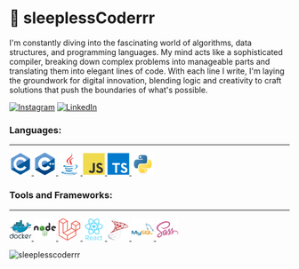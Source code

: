 # 🌃 sleeplessCoderrr
I'm constantly diving into the fascinating world of algorithms, data structures, and programming languages. My mind acts like a sophisticated compiler, breaking down complex problems into manageable parts and translating them into elegant lines of code. With each line I write, I'm laying the groundwork for digital innovation, blending logic and creativity to craft solutions that push the boundaries of what's possible.

[![Instagram](https://img.shields.io/badge/Instagram-%23E4405F.svg?logo=Instagram&logoColor=white)](https://instagram.com/@vincent_devin_) [![LinkedIn](https://img.shields.io/badge/LinkedIn-%230077B5.svg?logo=linkedin&logoColor=white)](https://linkedin.com/in/vincentius-oktara) 

<h3 align="left">Languages:</h3>
<hr />
<p align="left">
  <a
    href="https://www.cprogramming.com/"
    rel="noreferrer"
    target="_blank">
    <img
      alt="c"
      height="40"
      src="https://raw.githubusercontent.com/devicons/devicon/master/icons/c/c-original.svg"
      width="40" />
  </a>
  <a
    href="https://www.w3schools.com/cpp/"
    rel="noreferrer"
    target="_blank">
    <img
      alt="cplusplus"
      height="40"
      src="https://raw.githubusercontent.com/devicons/devicon/master/icons/cplusplus/cplusplus-original.svg"
      width="40" />
  </a>
  <a
    href="https://www.java.com"
    rel="noreferrer"
    target="_blank">
    <img
      alt="java"
      height="40"
      src="https://raw.githubusercontent.com/devicons/devicon/master/icons/java/java-original.svg"
      width="40" />
  </a>
  <a
    href="https://developer.mozilla.org/en-US/docs/Web/JavaScript"
    rel="noreferrer"
    target="_blank">
    <img
      alt="javascript"
      height="40"
      src="https://raw.githubusercontent.com/devicons/devicon/master/icons/javascript/javascript-original.svg"
      width="40" />
  </a>
  <a
    href="https://www.typescriptlang.org/"
    rel="noreferrer"
    target="_blank">
    <img
      alt="typescript"
      height="40"
      src="https://raw.githubusercontent.com/devicons/devicon/master/icons/typescript/typescript-original.svg"
      width="40" />
  </a>
  <a
    href="https://www.python.org"
    rel="noreferrer"
    target="_blank">
    <img
      alt="python"
      height="40"
      src="https://raw.githubusercontent.com/devicons/devicon/master/icons/python/python-original.svg"
      width="40" />
  </a>
</p>

<h3 align="left">Tools and Frameworks:</h3>
<hr />
<p align="left">
   <a
    href="https://www.docker.com/"
    rel="noreferrer"
    target="_blank">
    <img
      alt="docker"
      height="40"
      src="https://raw.githubusercontent.com/devicons/devicon/master/icons/docker/docker-original-wordmark.svg"
      width="40" />
  </a>
  <a
    href="https://nodejs.org"
    rel="noreferrer"
    target="_blank">
    <img
      alt="nodejs"
      height="40"
      src="https://raw.githubusercontent.com/devicons/devicon/master/icons/nodejs/nodejs-original-wordmark.svg"
      width="40" />
  </a>
  <a
    href="https://laravel.com/"
    rel="noreferrer"
    target="_blank">
    <img
      alt="laravel"
      height="40"
      src="https://raw.githubusercontent.com/devicons/devicon/master/icons/laravel/laravel-original.svg"
      width="40" />
  </a>
   <a
    href="https://reactjs.org/"
    rel="noreferrer"
    target="_blank">
    <img
      alt="react"
      height="40"
      src="https://raw.githubusercontent.com/devicons/devicon/master/icons/react/react-original-wordmark.svg"
      width="40" />
  </a>
   <a
    href="https://www.microsoft.com/en-us/sql-server"
    rel="noreferrer"
    target="_blank">
    <img
      alt="mssql"
      height="40"
      src="https://raw.githubusercontent.com/devicons/devicon/master/icons/microsoftsqlserver/microsoftsqlserver-original.svg"
      width="40" />
  </a>
  <a
    href="https://www.mysql.com/"
    rel="noreferrer"
    target="_blank">
    <img
      alt="mysql"
      height="40"
      src="https://raw.githubusercontent.com/devicons/devicon/master/icons/mysql/mysql-original-wordmark.svg"
      width="40" />
  </a>
   <a
    href="https://sass-lang.com"
    rel="noreferrer"
    target="_blank">
    <img
      alt="sass"
      height="40"
      src="https://raw.githubusercontent.com/devicons/devicon/master/icons/sass/sass-original.svg"
      width="40" />
  </a>
  </p>
  <p>
  <img
    align="left"
    alt="sleeplesscoderrr"
    src="https://github-readme-stats.vercel.app/api/top-langs?username=sleeplessCoderrr&locale=en&theme=merko&layout=compact" />
</p>
</p>
